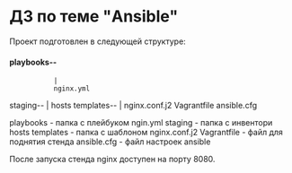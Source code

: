 # ДЗ по теме "Ansible"

Проект подготовлен в следующей структуре:

#### playbooks--
               |
               nginx.yml
staging--
        |
        hosts
templates--
          |
          nginx.conf.j2
Vagrantfile
ansible.cfg

playbooks - папка с плейбуком ngin.yml
staging - папка с инвентори hosts
templates - папка с шаблоном nginx.conf.j2
Vagrantfile - файл для поднятия стенда
ansible.cfg - файл настроек ansible

После запуска стенда nginx доступен на порту 8080.

